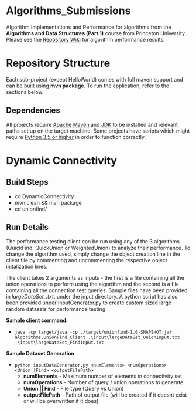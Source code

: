 # Algorithms_Submissions

Algorithm Implementations and Performance for algorithms from the __Algorithms and Data Structures (Part 1)__ course from Princeton University. Please see the [Repository Wiki](https://github.com/sreeharshau/Algorithms_Submissions/wiki) for algorithm performance results.

# Repository Structure
Each sub-project (except HelloWorld) comes with full maven support and can be built using __mvn package__. To run the application, refer to the sections below.

## Dependencies
All projects require [Apache Maven](https://maven.apache.org/index.html) and [JDK](https://www.oracle.com/java/technologies/javase-jdk8-downloads.html) to be installed and relevant paths set up on the target machine. Some projects have scripts which might require [Python 3.5 or higher](https://www.python.org/downloads/) in order to function correctly.

# Dynamic Connectivity
## Build Steps
  - cd DynamicConnectivity
  - mvn clean && mvn package
  - cd unionfind/
 
## Run Details
The performance testing client can be run using any of the 3 algorithms (QuickFind, QuickUnion or WeightedUnion) to analyze their performance. To change the algorithm used, simply change the object creation line in the client file by commenting and uncommenting the respective 
object initalization lines.

The client takes 2 arguments as inputs - the first is a file containing all the union operations to perform using the algorithm and the second is a file containing all the connection test queries. Sample files have been provided in *largeDataSet_.txt*. under the input directory. A python script has also been provided under inputGenerator.py to create custom sized large random datasets for performance testing.

__Sample client command:__
  - `java -cp target/java -cp ./target/unionfind-1.0-SNAPSHOT.jar algorithms.UnionFind_Client .\input\largeDataSet_UnionInput.txt .\input\largeDataSet_FindInput.txt`
  
__Sample Dataset Generation__
  - `python inputDataGenerator.py <numElements> <numOperations> <Union||Find> <outputFilePath>`
    - __numElements__ - Maximum number of elements in connectivity set
    - __numOperations__ - Number of query / union operations to generate
    - __Union || Find__ - File type (Query vs Union)
    - __outputFilePath__ - Path of output file (will be created if it doesnt exist or will be overwritten if it does)
